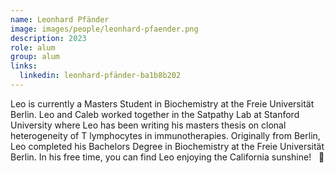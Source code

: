 ```yaml
---
name: Leonhard Pfänder
image: images/people/leonhard-pfaender.png
description: 2023
role: alum
group: alum
links:
  linkedin: leonhard-pfänder-ba1b8b202
---
```


Leo is currently a Masters Student in Biochemistry at the Freie Universität Berlin. Leo
and Caleb worked together in the Satpathy Lab at Stanford University where Leo has been
writing his masters thesis on clonal heterogeneity of T lymphocytes in immunotherapies. 
Originally from Berlin, Leo completed his Bachelors Degree in Biochemistry at the
Freie Universität Berlin. In his free time, you can find Leo enjoying the California
sunshine! &nbsp; :palm_tree: